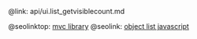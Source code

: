 @link: api/ui.list_getvisiblecount.md

@seolinktop: [mvc library](https://webix.com)
@seolink: [object list javascript](https://webix.com/widget/list/)
